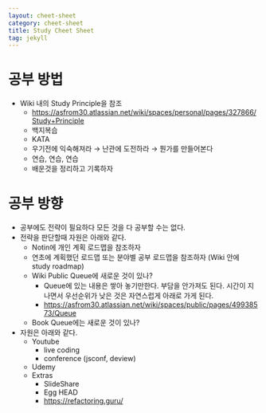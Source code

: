 ```yaml
---
layout: cheet-sheet
category: cheet-sheet
title: Study Cheet Sheet
tag: jekyll
---
```


# 공부 방법

- Wiki 내의 Study Principle을 참조
  - https://asfrom30.atlassian.net/wiki/spaces/personal/pages/327866/Study+Principle
  - 백지복습
  - KATA
  - 우기전에 익숙해져라 → 난관에 도전하라 → 뭔가를 만들어본다
  - 연습, 연습, 연습
  - 배운것을 정리하고 기록하자

# 공부 방향

- 공부에도 전략이 필요하다 모든 것을 다 공부할 수는 없다.
- 전략을 판단할때 자원은 아래와 같다.
  - Notin에 개인 계획 로드맵을 참조하자
  - 연초에 계획했던 로드맵 또는 분야별 공부 로드맵을 참조하자 (Wiki 안에 study roadmap)
  - Wiki Public Queue에 새로운 것이 있나?
    - Queue에 있는 내용은 쌓아 놓기만한다. 부담을 안가져도 된다. 시간이 지나면서 우선순위가 낮은 것은 자연스럽게 아래로 가게 된다.
    - https://asfrom30.atlassian.net/wiki/spaces/public/pages/49938573/Queue
  - Book Queue에는 새로운 것이 있나?
- 자원은 아래와 같다.
  - Youtube
    - live coding
    - conference (jsconf, deview)
  - Udemy
  - Extras
    - SlideShare
    - Egg HEAD
    - https://refactoring.guru/
